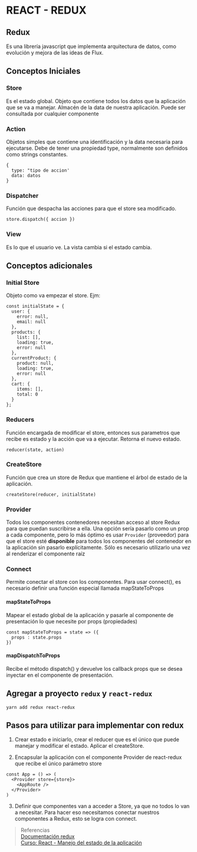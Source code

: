 # REACT - REDUX

## Redux

Es una librería javascript que implementa arquitectura de datos, como evolución y mejora de las ideas de Flux.

## Conceptos Iniciales

### Store
Es el estado global.
Objeto que contiene todos los datos que la aplicación que se va a manejar. Almacén de la data de nuestra aplicación. Puede ser consultada por cualquier componente

### Action
Objetos simples que contiene una identificación y la data necesaria para ejecutarse.
Debe de tener una propiedad type,
normalmente son definidos como strings constantes.
~~~
{
  type: "tipo de accion'
  data: datos
}
~~~

### Dispatcher

Función que despacha las acciones para que el store sea modificado.

~~~
store.dispatch({ accion })
~~~

### View
Es lo que el usuario ve. La vista cambia si el estado cambia.

## Conceptos adicionales

### Initial Store
Objeto como va empezar el store. Ejm:
~~~
const initialState = {
  user: {
    error: null,
    email: null
  },
  products: {
    list: [],
    loading: true,
    error: null
  },
  currentProduct: {
    product: null,
    loading: true,
    error: null
  },
  cart: {
    items: [],
    total: 0
  }
};
~~~

### Reducers

Función encargada de modificar el store, entonces sus parametros que recibe es estado y la acción que va a ejecutar. Retorna el nuevo estado.

~~~
reducer(state, action)
~~~

### CreateStore

Función que crea un store de Redux que mantiene el árbol de estado de la aplicación.

~~~
createStore(reducer, initialState) 
~~~

### Provider

Todos los componentes contenedores necesitan acceso al store Redux para que puedan suscribirse a ella. Una opción sería pasarlo como un prop a cada componente, pero lo más óptimo es usar `Provider` (proveedor) para que el store esté **disponible** para todos los componentes del contenedor en la aplicación sin pasarlo explícitamente. Sólo es necesario utilizarlo una vez al renderizar el componente raíz

### Connect
Permite conectar el store con los componentes.
Para usar connect(), es necesario definir una función especial llamada mapStateToProps

#### mapStateToProps
Mapear el estado global de la aplicación y pasarle al componente de presentación lo que necesite por props (propiedades)

~~~
const mapStateToProps = state => ({
  props : state.props
})
~~~

#### mapDispatchToProps
Recibe el método dispatch() y devuelve los callback props que se desea inyectar en el componente de presentación. 

## Agregar a proyecto `redux` y `react-redux`
~~~
yarn add redux react-redux
~~~

## Pasos para utilizar para implementar con redux

1. Crear estado e iniciarlo, crear el reducer que es el único que puede manejar y modificar el estado. Aplicar el createStore.

2. Encapsular la aplicación con el componente Provider de react-redux que recibe el único parámetro store

~~~
const App = () => (
  <Provider store={store}>
    <AppRoute />
  </Provider>
)
~~~

3. Definir que componentes van a acceder a Store, ya que no todos lo van a necesitar. Para hacer eso necesitamos conectar nuestros componentes a Redux, esto se logra con connect.

> Referencias  
[Documentación redux](https://es.redux.js.org/)  
[Curso: React - Manejo del estado de la aplicación ](https://ed.team/cursos/react-state)


